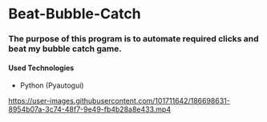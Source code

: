 # Beat-Bubble-Catch

### The purpose of this program is to automate required clicks and beat my bubble catch game.

#### Used Technologies
* Python (Pyautogui)


https://user-images.githubusercontent.com/101711642/186698631-8954b07a-3c74-48f7-9e49-fb4b28a8e433.mp4

